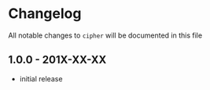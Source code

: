 # Changelog

All notable changes to `cipher` will be documented in this file

## 1.0.0 - 201X-XX-XX

- initial release
